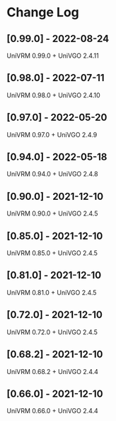 # Change Log

## [0.99.0] - 2022-08-24
UniVRM 0.99.0 + UniVGO 2.4.11

## [0.98.0] - 2022-07-11
UniVRM 0.98.0 + UniVGO 2.4.10

## [0.97.0] - 2022-05-20
UniVRM 0.97.0 + UniVGO 2.4.9

## [0.94.0] - 2022-05-18
UniVRM 0.94.0 + UniVGO 2.4.8

## [0.90.0] - 2021-12-10
UniVRM 0.90.0 + UniVGO 2.4.5

## [0.85.0] - 2021-12-10
UniVRM 0.85.0 + UniVGO 2.4.5

## [0.81.0] - 2021-12-10
UniVRM 0.81.0 + UniVGO 2.4.5

## [0.72.0] - 2021-12-10
UniVRM 0.72.0 + UniVGO 2.4.5

## [0.68.2] - 2021-12-10
UniVRM 0.68.2 + UniVGO 2.4.4

## [0.66.0] - 2021-12-10
UniVRM 0.66.0 + UniVGO 2.4.4
